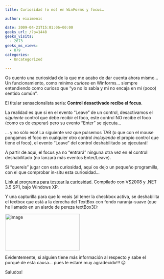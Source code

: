 ```yaml
---
title: Curiosidad (o no) en WinForms y focus…

author: eiximenis

date: 2009-04-21T15:01:06+00:00
geeks_url: /?p=1448
geeks_visits:
  - 2673
geeks_ms_views:
  - 879
categories:
  - Uncategorized

---
```

Os cuento una curiosidad de la que me acabo de dar cuenta ahora mismo… Un funcionamiento, como mínimo _curioso_ en Winforms… siempre entendiendo como curioso que “yo no lo sabía y mi no encaja en mi (poco) sentido común”.

El titular sensacionalista sería: **Control desactivado recibe el focus**.

<!--more-->

La realidad es que si en el evento “Leave” de un control, desactivamos el _siguiente_ control que debe recibir el foco, este control NO recibe el foco (como es de esperar) pero su evento “Enter” se ejecuta…

… y no sólo eso! La siguiente vez que pulsemos TAB (o que con el mouse pongamos el foco en cualquier otro control _incluyendo_ el propio control que tiene el foco), el evento “Leave” del control deshabilitado se ejecutará!

A partir de aquí, el focus ya no “entrará” ninguna otra vez en el control deshabilitado (no lanzará más eventos Enter/Leave).

Si “quereis” jugar con esta curiosidad, aquí os dejo un pequeño programilla, con el que comprobar in-situ esta curiosidad…

[Link al programa para testear la curiosidad][1]. Compilado con VS2008 y .NET 3.5 SP1, bajo Windows XP.

Y una capturilla para que lo veais (al tener la checkbox activa, se deshabilita el textbox que está a la derecha del TextBox con fondo naranja-suave (que he llamado en un alarde de pereza textBox3)):

[<img style="border-bottom: 0px; border-left: 0px; display: inline; border-top: 0px; border-right: 0px" title="image" border="0" alt="image" src="http://geeks.ms/cfs-file.ashx/__key/CommunityServer.Blogs.Components.WeblogFiles/etomas/image_5F00_thumb_5F00_24FF8D98.png" width="244" height="119" />][2] 

Evidentemente, si alguien tiene más información al respecto y sabe el porqué de esta causa… pues le estaré muy agradecido!!! 😉

Saludos!

 [1]: http://geeks.ms/cfs-file.ashx/__key/CommunityServer.Blogs.Components.WeblogFiles/etomas.21042009/Jopetas.zip
 [2]: http://geeks.ms/cfs-file.ashx/__key/CommunityServer.Blogs.Components.WeblogFiles/etomas/image_5F00_4EE001CD.png